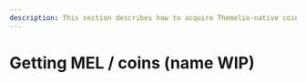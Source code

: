```yaml
---
description: This section describes how to acquire Themelio-native coins
---
```


# Getting MEL / coins (name WIP)

